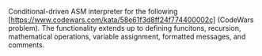 Conditional-driven ASM interpreter for the following [https://www.codewars.com/kata/58e61f3d8ff24f774400002c] (CodeWars problem). The functionality extends up to defining funcitons, recursion, mathematical operations, variable assignment, formatted messages, and comments.
